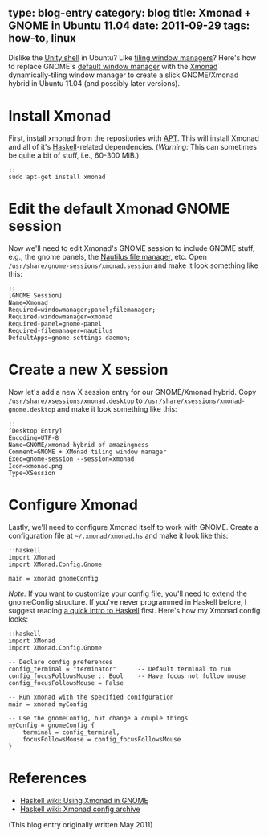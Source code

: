 type: blog-entry
category: blog
title: Xmonad + GNOME in Ubuntu 11.04
date: 2011-09-29
tags: how-to, linux
---

Dislike the [Unity shell][unity] in Ubuntu? Like [tiling window 
managers][twm]? Here's how to replace GNOME's 
[default window manager][defaultwm] with the [Xmonad][xmonad] 
dynamically-tiling window manager to create a slick GNOME/Xmonad hybrid in 
Ubuntu 11.04 (and possibly later versions).

[unity]:http://en.wikipedia.org/wiki/Unity_(desktop_environment)
[twm]:http://en.wikipedia.org/wiki/Tiling_window_manager
[defaultwm]:http://en.wikipedia.org/wiki/Metacity
[xmonad]:http://xmonad.org

# Install Xmonad

First, install xmonad from the repositories with [APT][]. This will install
Xmonad and all of it's [Haskell][]-related dependencies. (*Warning:* This can
sometimes be quite a bit of stuff, i.e., 60-300 MiB.)

[APT]:http://en.wikipedia.org/wiki/Advanced_Packaging_Tool
[Haskell]:http://en.wikipedia.org/wiki/Haskell_%28programming_language%29

    ::
    sudo apt-get install xmonad

# Edit the default Xmonad GNOME session

Now we'll need to edit Xmonad's GNOME session to include GNOME stuff, e.g., the
gnome panels, the [Nautilus file manager][nautilus], etc. Open 
`/usr/share/gnome-sessions/xmonad.session` and make it look something like
this: 

[nautilus]:http://live.gnome.org/Nautilus

    ::
    [GNOME Session]
    Name=Xmonad
    Required=windowmanager;panel;filemanager;
    Required-windowmanager=xmonad
    Required-panel=gnome-panel
    Required-filemanager=nautilus
    DefaultApps=gnome-settings-daemon;

# Create a new X session

Now let's add a new X session entry for our GNOME/Xmonad hybrid. Copy
`/usr/share/xsessions/xmonad.desktop` to 
`/usr/share/xsessions/xmonad-gnome.desktop` and make it look something like
this:

    ::
    [Desktop Entry]
    Encoding=UTF-8
    Name=GNOME/xmonad hybrid of amazingness
    Comment=GNOME + XMonad tiling window manager
    Exec=gnome-session --session=xmonad
    Icon=xmonad.png
    Type=XSession

# Configure Xmonad

Lastly, we'll need to configure Xmonad itself to work with GNOME. Create a
configuration file at `~/.xmonad/xmonad.hs` and make it look like this: 

    ::haskell
    import XMonad
    import XMonad.Config.Gnome

    main = xmonad gnomeConfig

*Note:* If you want to customize your config file, you'll need to extend the
gnomeConfig structure. If you've never programmed in Haskell before, I suggest
reading [a quick intro to Haskell][hintro] first. Here's how my Xmonad config
looks:

[hintro]:http://www.haskell.org/haskellwiki/Xmonad/Config_archive#Quick_Introductions_to_Haskell

    ::haskell
    import XMonad
    import XMonad.Config.Gnome
     
    -- Declare config preferences
    config_terminal = "terminator"      -- Default terminal to run
    config_focusFollowsMouse :: Bool    -- Have focus not follow mouse
    config_focusFollowsMouse = False
     
    -- Run xmonad with the specified conifguration
    main = xmonad myConfig
     
    -- Use the gnomeConfig, but change a couple things
    myConfig = gnomeConfig {
        terminal = config_terminal,
        focusFollowsMouse = config_focusFollowsMouse
    }

# References

- [Haskell wiki: Using Xmonad in GNOME](http://www.haskell.org/haskellwiki/Xmonad/Using_xmonad_in_Gnome#Ubuntu_Natty)
- [Haskell wiki: Xmonad config archive](http://www.haskell.org/haskellwiki/Xmonad/Config_archive)

(This blog entry originally written May 2011)
